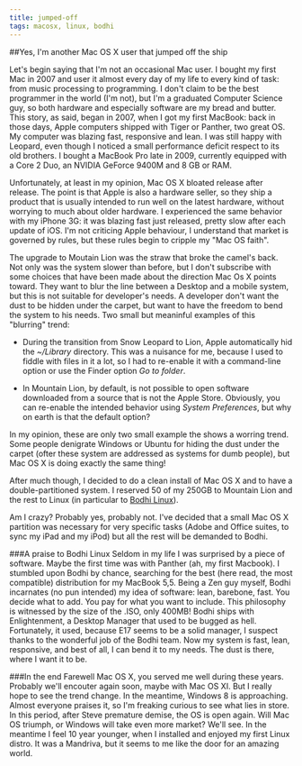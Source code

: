 ```yaml
---
title: jumped-off
tags: macosx, linux, bodhi
---
```


##Yes, I'm another Mac OS X user that jumped off the ship

Let's begin saying that I'm not an occasional Mac user.
I bought my first Mac in 2007 and user it almost every
day of my life to every kind of task: from music processing to programming.
I don't claim to be the best programmer in the world (I'm not), but I'm a
graduated Computer Science guy, so both hardware and especially software are
my bread and butter. This story, as said, began in 2007, when I got my first
MacBook: back in those days, Apple computers shipped with Tiger or Panther,
two great OS. My computer was blazing fast, responsive and lean. I was still
happy with Leopard, even though I noticed a small performance deficit respect to
its old brothers. I bought a MacBook Pro late in 2009, currently equipped
with a Core 2 Duo, an NVIDIA GeForce 9400M and 8 GB or RAM.

Unfortunately, at least in my opinion, Mac OS X bloated release after release.
The point is that Apple is also a hardware seller, so they ship a product
that is usually intended to run well on the latest hardware, without worrying to
much about older hardware. I experienced the same behavior with my iPhone 3G:
it was blazing fast just released, pretty slow after each update of iOS. I'm
not criticing Apple behaviour, I understand that market is governed by rules, but
these rules begin to cripple my "Mac OS faith".

The upgrade to Moutain Lion was the straw that broke the camel's back. Not
only was the system slower than before, but I don't subscribe with some
choices that have been made about the direction Mac Os X points toward. They
want to blur the line between a Desktop and a mobile system, but this is not
suitable for developer's needs. A developer don't want the dust to be hidden
under the carpet, but want to have the freedom to bend the system to his needs.
Two small but meaninful examples of this "blurring" trend:

- During the transition from Snow Leopard to Lion, Apple automatically 
  hid the _~/Library_ directory.
  This was a nuisance for me, because I used to fiddle with files in it a lot,
  so I had to re-enable it with a command-line option or use the Finder
  option _Go to folder_.

- In Mountain Lion, by default, is not possible to open software downloaded
  from a source that is not the Apple Store. Obviously, you can re-enable
  the intended behavior using _System Preferences_, but why on earth is
  that the default option?

In my opinion, these are only two small example the shows a worring trend.
Some people denigrate Windows or Ubuntu for hiding the dust under the
carpet (ofter these system are addressed as systems for dumb people), but
Mac OS X is doing exactly the same thing!

After much though, I decided to do a clean install of Mac OS X and to have
a double-partitioned system. I reserved 50 of my 250GB to Mountain Lion and
the rest to Linux (in particular to [Bodhi Linux](http://www.bodhilinux.com/)).

Am I crazy? Probably yes, probably not. I've decided that a small Mac OS X
partition was necessary for very specific tasks (Adobe and Office suites, to
sync my iPad and my iPod) but all the rest will be demanded to Bodhi.

###A praise to Bodhi Linux
Seldom in my life I was surprised by a piece of software. Maybe the first time
was with Panther (ah, my first Macbook). I stumbled upon Bodhi by chance,
searching for the best (here read, the most compatible) distribution for my
MacBook 5,5. Being a Zen guy myself, Bodhi incarnates (no pun intended) my
idea of software: lean, barebone, fast. You decide what to add. You pay for
what you want to include. This philosophy is witnessed by the size of the
.ISO, only 400MB! Bodhi ships with Enlightenment, a Desktop Manager that used
to be bugged as hell. Fortunately, it used, because E17 seems to be a solid
manager, I suspect thanks to the wonderful job of the Bodhi team. Now my
system is fast, lean, responsive, and best of all, I can bend it to my needs.
The dust is there, where I want it to be.

###In the end
Farewell Mac OS X, you served me well during these years. Probably we'll
encouter again soon, maybe with Mac OS XI. But I really hope to see the trend
change. In the meantime, Windows 8 is approaching. Almost everyone praises it,
so I'm freaking curious to see what lies in store. In this period, after
Steve premature demise, the OS is open again. Will Mac OS triumph, or 
Windows will take even more market? We'll see. In the meantime I feel 10
year younger, when I installed and enjoyed my first Linux distro. It was
a Mandriva, but it seems to me like the door for an amazing world.

